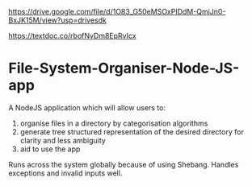 https://drive.google.com/file/d/1O83_G50eMSOxPIDdM-QmiJn0-BxJK15M/view?usp=drivesdk

https://textdoc.co/rbofNyDm8EpRvIcx

# File-System-Organiser-Node-JS-app
A NodeJS application which will allow users to:
1. organise files in a directory by categorisation algorithms
2. generate tree structured representation of the desired directory for clarity and less ambiguity
3. aid to use the app

Runs across the system globally because of using Shebang. Handles exceptions and invalid inputs well.

